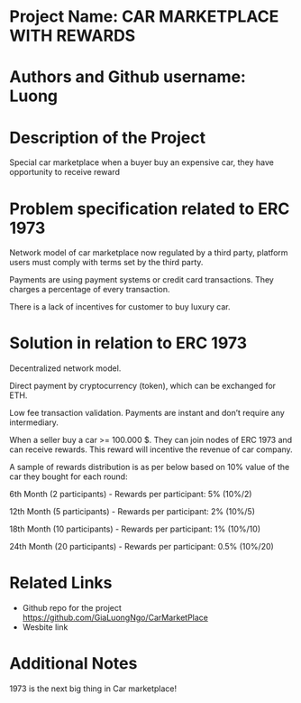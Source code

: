 # Project Name:  CAR MARKETPLACE WITH REWARDS

# Authors and Github username: Luong

# Description of the Project 

Special car marketplace when a buyer buy an expensive car, they have opportunity to receive reward

# Problem specification related to ERC 1973

Network model of car marketplace now regulated by a third party, platform users must comply with terms set by the third party.

Payments are using payment systems or credit card transactions. They charges a percentage of every transaction.

There is a lack of incentives for customer to buy luxury car.

# Solution in relation to ERC 1973 

Decentralized network model.

Direct payment by cryptocurrency (token), which can be exchanged for ETH.

Low fee transaction validation. Payments are instant and don’t require any intermediary.

When a seller buy a car >= 100.000 $. They can join nodes of ERC 1973 and can receive rewards. This reward will incentive the revenue of car company.

A sample of rewards distribution is as per below based on 10% value of the car they bought for each round:

6th Month (2 participants) - Rewards per participant: 5% (10%/2)

12th Month (5 participants) - Rewards per participant: 2% (10%/5)

18th Month (10 participants) - Rewards per participant: 1% (10%/10)

24th Month (20 participants) - Rewards per participant: 0.5% (10%/20)

# Related Links

* Github repo for the project https://github.com/GiaLuongNgo/CarMarketPlace
* Wesbite link

# Additional Notes 

 1973 is the next big thing in Car marketplace!
